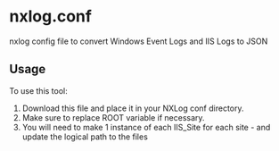 nxlog.conf
======================

nxlog config file to convert Windows Event Logs and IIS Logs to JSON

Usage
-----

To use this tool:

1.  Download this file and place it in your NXLog conf directory.
2.  Make sure to replace ROOT variable if necessary.
3.  You will need to make 1 instance of each IIS_Site for each site - and update the 
logical path to the files
	
	